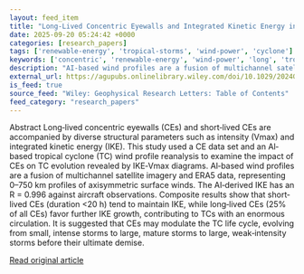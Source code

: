 ```yaml
---
layout: feed_item
title: "Long‐Lived Concentric Eyewalls and Integrated Kinetic Energy in Tropical Cyclones"
date: 2025-09-20 05:24:42 +0000
categories: [research_papers]
tags: ['renewable-energy', 'tropical-storms', 'wind-power', 'cyclone']
keywords: ['concentric', 'renewable-energy', 'wind-power', 'long', 'tropical-storms', 'cyclone', 'lived']
description: "AI‐based wind profiles are a fusion of multichannel satellite imagery and ERA5 data, representing 0–750 km profiles of axisymmetric surface winds"
external_url: https://agupubs.onlinelibrary.wiley.com/doi/10.1029/2024GL114429?af=R
is_feed: true
source_feed: "Wiley: Geophysical Research Letters: Table of Contents"
feed_category: "research_papers"
---
```


Abstract Long‐lived concentric eyewalls (CEs) and short‐lived CEs are accompanied by diverse structural parameters such as intensity (Vmax) and integrated kinetic energy (IKE). This study used a CE data set and an AI‐based tropical cyclone (TC) wind profile reanalysis to examine the impact of CEs on TC evolution revealed by IKE‐Vmax diagrams. AI‐based wind profiles are a fusion of multichannel satellite imagery and ERA5 data, representing 0–750 km profiles of axisymmetric surface winds. The AI‐derived IKE has an R = 0.996 against aircraft observations. Composite results show that short‐lived CEs (duration <20 h) tend to maintain IKE, while long‐lived CEs (25% of all CEs) favor further IKE growth, contributing to TCs with an enormous circulation. It is suggested that CEs may modulate the TC life cycle, evolving from small, intense storms to large, mature storms to large, weak‐intensity storms before their ultimate demise.

[Read original article](https://agupubs.onlinelibrary.wiley.com/doi/10.1029/2024GL114429?af=R)
